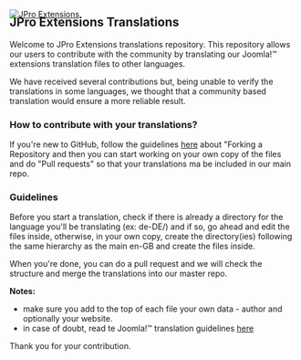 <a id="jproextensionstoplogo" href="http://www.jproextensions.com/index.php/?view=featured" title="JPro Extensions" style="position: absolute;" target="_blank"><img src="http://www.jproextensions.com/images/JProExtensioins_Logo_V2white.png" alt="JPro Extensions" style="margin-top: 5px; margin-bottom: 5px;"></a>
<h2>JPro Extensions Translations</h2>

Welcome to JPro Extensions translations repository. This repository allows our users to contribute with the community by translating our Joomla!™ extensions translation files to other languages.

We have received several contributions but, being unable to verify the translations in some languages, we thought that a community based translation would ensure a more reliable result.

<h3>How to contribute with your translations?</h3>
<p>If you're new to GitHub, follow the guidelines <a href="https://help.github.com/articles/fork-a-repo" target="_blank">here</a> about "Forking a Repository and then you can start working on your own copy of the files and do "Pull requests" so that your translations ma be included in our main repo.</p>

<h3>Guidelines</h3>
Before you start a translation, check if there is already a directory for the language you'll be translating (ex: de-DE/) and if so, go ahead and edit the files inside, otherwise, in your own copy, create the directory(ies) following the same hierarchy as the main en-GB and create the files inside.

When you're done, you can do a pull request and we will check the structure and merge the translations into our master repo.

<strong>Notes:</strong>
  - make sure you add to the top of each file your own data - author and optionally your website.
  - in case of doubt, read te Joomla!™ translation guidelines <a href="http://docs.joomla.org/Technical_Guidelines_for_Translation" target="_blank">here</a>


Thank you for your contribution.
